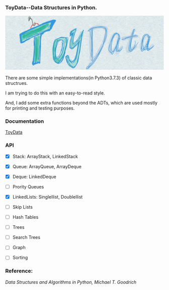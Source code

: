 ### ToyData--Data Structures in Python.

![](toy.jpg)

There are some simple implementations(in Python3.7.3) of classic data structrues.

I am trying to do this with an easy-to-read style.

And, I add some extra functions beyond the ADTs, which are used mostly for printing and testing purposes.

### Documentation
[ToyData](http://datahonor.com/ToyData/)


### API

- [x] Stack: ArrayStack, LinkedStack
- [x] Queue: ArrayQueue, ArrayDeque
- [x] Deque: LinkedDeque
- [ ] Prority Queues
- [x] LinkedLists: Singlellist, Doublellist
- [ ] Skip Lists
- [ ] Hash Tables
- [ ] Trees
- [ ] Search Trees
- [ ] Graph 
- [ ] Sorting




### Reference:
*Data Structures and Algorithms in Python, Michael T. Goodrich*
